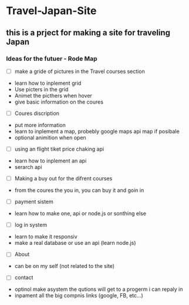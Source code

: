 # Travel-Japan-Site
this is a prject for making a site for traveling Japan
---
### Ideas for the futuer -  Rode Map
- [ ] make a gride of pictures in the Travel courses section
- learn how to inplement grid
- Use picters in the  grid
- Animet the picthers when hover
- give basic information on the coures 
- [ ] Coures discription 
- put  more information 
- learn to inplement a map, probebly google maps api map if posibale
- optional animition when open
- [ ] using an flight tiket price chaking api
- learn how to inplement an api 
- serarch api
- [ ] Making a buy out for the difrent courses
- from the coures the you in, you can buy it and goin in
- [ ] payment sistem 
- learn how to make one, api or node.js or sonthing else
- [ ] log in system
- learn to make it responsiv
- make a real database or use an api (learn node.js)
- [ ] About 
- can be on my self (not related to the site)
- [ ] contact
- optinol make asystem the qutions will get to a  progerm i can repaly in
- inpament all the big compnis links (google, FB, etc...) 
